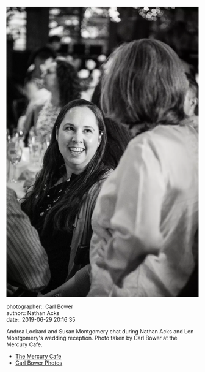 ![Andrea Lockard and Susan Montgomery chat](assets/2019-06-29-set-3-the-reception-77.webp)

photographer:: Carl Bower  
author:: Nathan Acks  
date:: 2019-06-29 20:16:35

Andrea Lockard and Susan Montgomery chat during Nathan Acks and Len Montgomery's wedding reception. Photo taken by Carl Bower at the Mercury Cafe.

* [The Mercury Cafe](http://mercurycafe.com)
* [Carl Bower Photos](https://carlbowerphotos.com)
